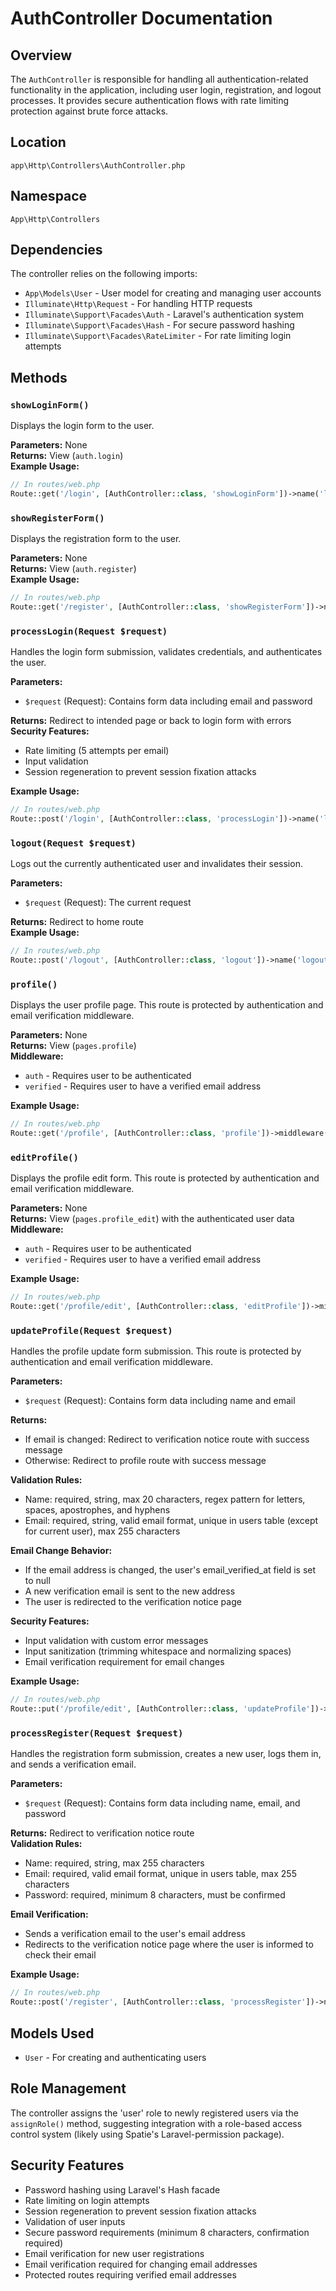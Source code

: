# AuthController Documentation

## Overview
The `AuthController` is responsible for handling all authentication-related functionality in the application, including user login, registration, and logout processes. It provides secure authentication flows with rate limiting protection against brute force attacks.

## Location
`app\Http\Controllers\AuthController.php`

## Namespace
`App\Http\Controllers`

## Dependencies
The controller relies on the following imports:
- `App\Models\User` - User model for creating and managing user accounts
- `Illuminate\Http\Request` - For handling HTTP requests
- `Illuminate\Support\Facades\Auth` - Laravel's authentication system
- `Illuminate\Support\Facades\Hash` - For secure password hashing
- `Illuminate\Support\Facades\RateLimiter` - For rate limiting login attempts

## Methods

### `showLoginForm()`
Displays the login form to the user.

**Parameters:** None  
**Returns:** View (`auth.login`)  
**Example Usage:**
```php
// In routes/web.php
Route::get('/login', [AuthController::class, 'showLoginForm'])->name('login');
```

### `showRegisterForm()`
Displays the registration form to the user.

**Parameters:** None  
**Returns:** View (`auth.register`)  
**Example Usage:**
```php
// In routes/web.php
Route::get('/register', [AuthController::class, 'showRegisterForm'])->name('register');
```

### `processLogin(Request $request)`
Handles the login form submission, validates credentials, and authenticates the user.

**Parameters:**
- `$request` (Request): Contains form data including email and password

**Returns:** Redirect to intended page or back to login form with errors  
**Security Features:**
- Rate limiting (5 attempts per email)
- Input validation
- Session regeneration to prevent session fixation attacks

**Example Usage:**
```php
// In routes/web.php
Route::post('/login', [AuthController::class, 'processLogin'])->name('login.process');
```

### `logout(Request $request)`
Logs out the currently authenticated user and invalidates their session.

**Parameters:**
- `$request` (Request): The current request

**Returns:** Redirect to home route  
**Example Usage:**
```php
// In routes/web.php
Route::post('/logout', [AuthController::class, 'logout'])->name('logout');
```

### `profile()`
Displays the user profile page. This route is protected by authentication and email verification middleware.

**Parameters:** None  
**Returns:** View (`pages.profile`)  
**Middleware:** 
- `auth` - Requires user to be authenticated
- `verified` - Requires user to have a verified email address

**Example Usage:**
```php
// In routes/web.php
Route::get('/profile', [AuthController::class, 'profile'])->middleware(['auth', 'verified'])->name('profile');
```

### `editProfile()`
Displays the profile edit form. This route is protected by authentication and email verification middleware.

**Parameters:** None  
**Returns:** View (`pages.profile_edit`) with the authenticated user data  
**Middleware:** 
- `auth` - Requires user to be authenticated
- `verified` - Requires user to have a verified email address

**Example Usage:**
```php
// In routes/web.php
Route::get('/profile/edit', [AuthController::class, 'editProfile'])->middleware(['auth', 'verified'])->name('profile.edit');
```

### `updateProfile(Request $request)`
Handles the profile update form submission. This route is protected by authentication and email verification middleware.

**Parameters:**
- `$request` (Request): Contains form data including name and email

**Returns:** 
- If email is changed: Redirect to verification notice route with success message
- Otherwise: Redirect to profile route with success message

**Validation Rules:**
- Name: required, string, max 20 characters, regex pattern for letters, spaces, apostrophes, and hyphens
- Email: required, string, valid email format, unique in users table (except for current user), max 255 characters

**Email Change Behavior:**
- If the email address is changed, the user's email_verified_at field is set to null
- A new verification email is sent to the new address
- The user is redirected to the verification notice page

**Security Features:**
- Input validation with custom error messages
- Input sanitization (trimming whitespace and normalizing spaces)
- Email verification requirement for email changes

**Example Usage:**
```php
// In routes/web.php
Route::put('/profile/edit', [AuthController::class, 'updateProfile'])->middleware(['auth', 'verified'])->name('profile.update');
```

### `processRegister(Request $request)`
Handles the registration form submission, creates a new user, logs them in, and sends a verification email.

**Parameters:**
- `$request` (Request): Contains form data including name, email, and password

**Returns:** Redirect to verification notice route  
**Validation Rules:**
- Name: required, string, max 255 characters
- Email: required, valid email format, unique in users table, max 255 characters
- Password: required, minimum 8 characters, must be confirmed

**Email Verification:**
- Sends a verification email to the user's email address
- Redirects to the verification notice page where the user is informed to check their email

**Example Usage:**
```php
// In routes/web.php
Route::post('/register', [AuthController::class, 'processRegister'])->name('register.process');
```

## Models Used
- `User` - For creating and authenticating users

## Role Management
The controller assigns the 'user' role to newly registered users via the `assignRole()` method, suggesting integration with a role-based access control system (likely using Spatie's Laravel-permission package).

## Security Features
- Password hashing using Laravel's Hash facade
- Rate limiting on login attempts
- Session regeneration to prevent session fixation attacks
- Validation of user inputs
- Secure password requirements (minimum 8 characters, confirmation required)
- Email verification for new user registrations
- Email verification required for changing email addresses
- Protected routes requiring verified email addresses
